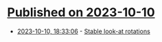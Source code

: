 # [Published on 2023-10-10](index.md)

* [2023-10-10, 18:33:06](https://lobste.rs/s/dztssx/stable_look_at_rotations) - [Stable look-at rotations](https://marc-b-reynolds.github.io/math/2023/06/15/LookAt.html)
